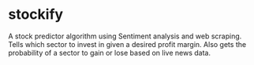 # stockify
A stock predictor algorithm using Sentiment analysis and web scraping. Tells which sector to invest in given a desired profit margin. Also gets the probability of a sector to gain or lose based on live news data. 
